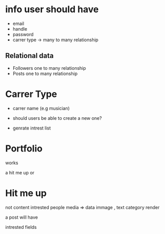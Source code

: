 # info user should have
* email
* handle
* password
* carrer type -> many to many relationship
## Relational data
* Followers one to many relationship
* Posts one to many relationship

# Carrer Type
* carrer name (e.g musician) 
 * should users be able to create a new one?

* genrate intrest list


# Portfolio
works


a hit me up or 

# Hit me up 
not content
intrested people
media => data immage , text
category render

a post will have 

intrested fields
